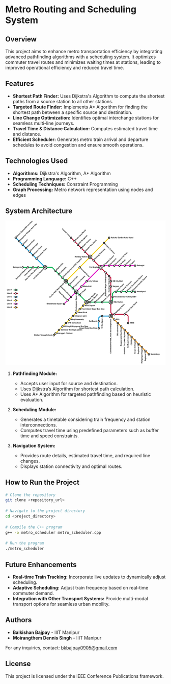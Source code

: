 # Metro Routing and Scheduling System

## Overview
This project aims to enhance metro transportation efficiency by integrating advanced pathfinding algorithms with a scheduling system. It optimizes commuter travel routes and minimizes waiting times at stations, leading to improved operational efficiency and reduced travel time.

## Features
- **Shortest Path Finder:** Uses Dijkstra's Algorithm to compute the shortest paths from a source station to all other stations.
- **Targeted Route Finder:** Implements A* Algorithm for finding the shortest path between a specific source and destination.
- **Line Change Optimization:** Identifies optimal interchange stations for seamless multi-line journeys.
- **Travel Time & Distance Calculation:** Computes estimated travel time and distance.
- **Efficient Scheduler:** Generates metro train arrival and departure schedules to avoid congestion and ensure smooth operations.

## Technologies Used
- **Algorithms:** Dijkstra's Algorithm, A* Algorithm
- **Programming Language:** C++
- **Scheduling Techniques:** Constraint Programming
- **Graph Processing:** Metro network representation using nodes and edges

## System Architecture

![System Architecture](Images/metromap.png)
1. **Pathfinding Module:**
   - Accepts user input for source and destination.
   - Uses Dijkstra’s Algorithm for shortest path calculation.
   - Uses A* Algorithm for targeted pathfinding based on heuristic evaluation.
   
2. **Scheduling Module:**
   - Generates a timetable considering train frequency and station interconnections.
   - Computes travel time using predefined parameters such as buffer time and speed constraints.
   
3. **Navigation System:**
   - Provides route details, estimated travel time, and required line changes.
   - Displays station connectivity and optimal routes.

## How to Run the Project
```bash
# Clone the repository
git clone <repository_url>

# Navigate to the project directory
cd <project_directory>

# Compile the C++ program
g++ -o metro_scheduler metro_scheduler.cpp

# Run the program
./metro_scheduler
```

## Future Enhancements
- **Real-time Train Tracking:** Incorporate live updates to dynamically adjust scheduling.
- **Adaptive Scheduling:** Adjust train frequency based on real-time commuter demand.
- **Integration with Other Transport Systems:** Provide multi-modal transport options for seamless urban mobility.

## Authors
- **Balkishan Bajpay** - IIIT Manipur
- **Moirangthem Dennis Singh** - IIIT Manipur

For any inquiries, contact: [bkbajpay0905@gmail.com](mailto:bkbajpay0905@gmail.com)

## License
This project is licensed under the IEEE Conference Publications framework.

